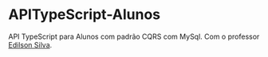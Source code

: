 # APITypeScript-Alunos
API TypeScript para Alunos com padrão CQRS com MySql. Com o professor <a href="https://github.com/edilsonsilva">Edilson Silva</a>.

